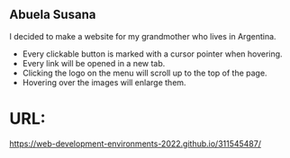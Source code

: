 

## Abuela Susana ##

I decided to make a website for my grandmother who lives in Argentina.

- Every clickable button is marked with a cursor pointer when hovering.
- Every link will be opened in a new tab.
- Clicking the logo on the menu will scroll up to the top of the page.
- Hovering over the images will enlarge them.

# URL: 
https://web-development-environments-2022.github.io/311545487/
